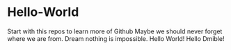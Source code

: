 # Hello-World
Start with this repos to learn more of Github
Maybe we should never forget where we are from.
Dream nothing is impossible.
Hello World!
Hello Dmible!

